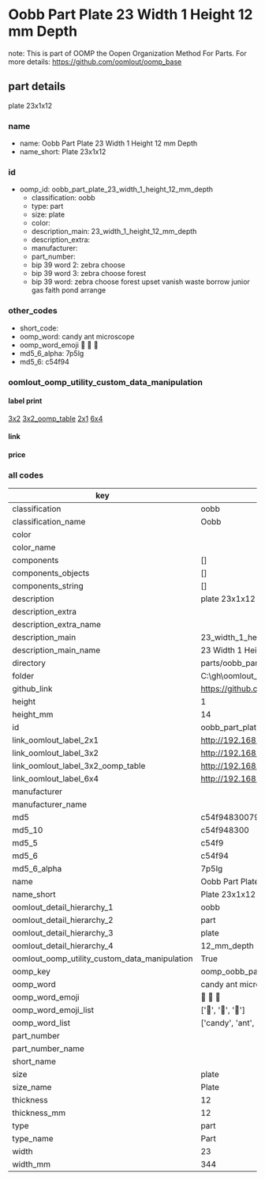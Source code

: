 # Oobb Part Plate 23 Width 1 Height 12 mm Depth  

note: This is part of OOMP the Oopen Organization Method For Parts. For more details: https://github.com/oomlout/oomp_base

##  part details
  



plate 23x1x12



### name
* name: Oobb Part Plate 23 Width 1 Height 12 mm Depth
* name_short: Plate 23x1x12 
### id
* oomp_id: oobb_part_plate_23_width_1_height_12_mm_depth
  * classification: oobb
  * type: part
  * size: plate
  * color: 
  * description_main: 23_width_1_height_12_mm_depth
  * description_extra: 
  * manufacturer: 
  * part_number: 
  * bip 39 word 2: zebra choose
  * bip 39 word 3: zebra choose forest
  * bip 39 word: zebra choose forest upset vanish waste borrow junior gas faith pond arrange

### other_codes
* short_code: 
* oomp_word: candy ant microscope
* oomp_word_emoji :candy: :ant: :microscope:
* md5_6_alpha: 7p5lg
* md5_6: c54f94






### oomlout_oomp_utility_custom_data_manipulation
#### label print
[3x2](http://192.168.1.245:1112/?label=oomp%207p5lg)
[3x2_oomp_table](http://192.168.1.108:1112/?label=oomp%207p5lg)
[2x1](http://192.168.1.242:1112/?label=oomp%207p5lg)
[6x4](http://192.168.1.55:1112/?label=oomp%207p5lg)    

#### link

                              

#### price







### all codes 
| key | value |  
| --- | --- |  
| classification | oobb |  
| classification_name | Oobb |  
| color |  |  
| color_name |  |  
| components | [] |  
| components_objects | [] |  
| components_string | [] |  
| description | plate 23x1x12 |  
| description_extra |  |  
| description_extra_name |  |  
| description_main | 23_width_1_height_12_mm_depth |  
| description_main_name | 23 Width 1 Height 12 mm Depth |  
| directory | parts/oobb_part_plate_23_width_1_height_12_mm_depth |  
| folder | C:\gh\oomlout_oobb_version_4_generated_parts\things\oobb_part_plate_23_width_1_height_12_mm_depth |  
| github_link | https://github.com/oomlout/oomlout_oomp_part_src/tree/main/parts/oobb_part_plate_23_width_1_height_12_mm_depth |  
| height | 1 |  
| height_mm | 14 |  
| id | oobb_part_plate_23_width_1_height_12_mm_depth |  
| link_oomlout_label_2x1 | http://192.168.1.242:1112/?label=oomp%207p5lg |  
| link_oomlout_label_3x2 | http://192.168.1.245:1112/?label=oomp%207p5lg |  
| link_oomlout_label_3x2_oomp_table | http://192.168.1.108:1112/?label=oomp%207p5lg |  
| link_oomlout_label_6x4 | http://192.168.1.55:1112/?label=oomp%207p5lg |  
| manufacturer |  |  
| manufacturer_name |  |  
| md5 | c54f948300792343def8aef2b64a17fc |  
| md5_10 | c54f948300 |  
| md5_5 | c54f9 |  
| md5_6 | c54f94 |  
| md5_6_alpha | 7p5lg |  
| name | Oobb Part Plate 23 Width 1 Height 12 mm Depth |  
| name_short | Plate 23x1x12  |  
| oomlout_detail_hierarchy_1 | oobb |  
| oomlout_detail_hierarchy_2 | part |  
| oomlout_detail_hierarchy_3 | plate |  
| oomlout_detail_hierarchy_4 | 12_mm_depth |  
| oomlout_oomp_utility_custom_data_manipulation | True |  
| oomp_key | oomp_oobb_part_plate_23_width_1_height_12_mm_depth |  
| oomp_word | candy ant microscope |  
| oomp_word_emoji | :candy: :ant: :microscope: |  
| oomp_word_emoji_list | [':candy:', ':ant:', ':microscope:'] |  
| oomp_word_list | ['candy', 'ant', 'microscope'] |  
| part_number |  |  
| part_number_name |  |  
| short_name |  |  
| size | plate |  
| size_name | Plate |  
| thickness | 12 |  
| thickness_mm | 12 |  
| type | part |  
| type_name | Part |  
| width | 23 |  
| width_mm | 344 |  
